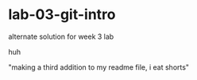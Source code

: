 # lab-03-git-intro
alternate solution for week 3 lab

huh

"making a third addition to my readme file, i eat shorts"